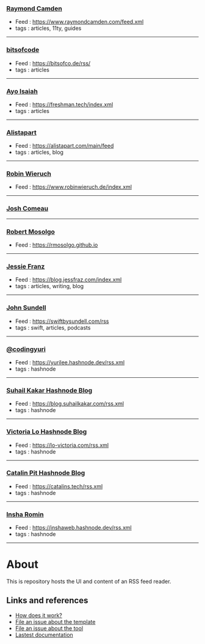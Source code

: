 ### [Raymond Camden](https://www.raymondcamden.com)  
- Feed :  https://www.raymondcamden.com/feed.xml   
- tags : articles, 11ty, guides
-----
### [bitsofcode](https://bitsofco.de)
- Feed : https://bitsofco.de/rss/
- tags : articles
-----
### [Ayo Isaiah](https://freshman.tech)
- Feed : https://freshman.tech/index.xml
- tags : articles
-----
### [Alistapart](https://alistapart.com)
- Feed : https://alistapart.com/main/feed
- tags : articles, blog
-----
### [Robin Wieruch](https://www.robinwieruch.de)
- Feed : https://www.robinwieruch.de/index.xml
-----
### [Josh Comeau](https://www.joshwcomeau.com)
-----
### [Robert Mosolgo](https://rmosolgo.github.io)
- Feed : https://rmosolgo.github.io
-----
### [Jessie Franz](https://blog.jessfraz.com)
- Feed : https://blog.jessfraz.com/index.xml
- tags : articles, writing, blog
-----
### [John Sundell](https://www.swiftbysundell.com)
- Feed : https://swiftbysundell.com/rss
- tags : swift, articles, podcasts
-----
### [@codingyuri](https://yurilee.hashnode.dev)
- Feed : https://yurilee.hashnode.dev/rss.xml
- tags : hashnode
-----
### [Suhail Kakar Hashnode Blog](https://blog.suhailkakar.com)
- Feed : https://blog.suhailkakar.com/rss.xml
- tags : hashnode
-----
### [Victoria Lo Hashnode Blog](https://lo-victoria.com)
- Feed : https://lo-victoria.com/rss.xml
- tags : hashnode
-----
### [Catalin Pit Hashnode Blog](https://catalins.tech)
- Feed : https://catalins.tech/rss.xml
- tags : hashnode
-----
### [Insha Romin](https://inshaweb.hashnode.dev)
- Feed : https://inshaweb.hashnode.dev/rss.xml
- tags : hashnode
-----


# About

This is repository hosts the UI and content of an RSS feed reader.

## Links and references

- [How does it work?](https://github.com/osmoscraft/osmosfeed#osmosfeed)
- [File an issue about the template](https://github.com/osmoscraft/osmosfeed-template)
- [File an issue about the tool](https://github.com/osmoscraft/osmosfeed)
- [Lastest documentation](https://github.com/osmoscraft/osmosfeed)
